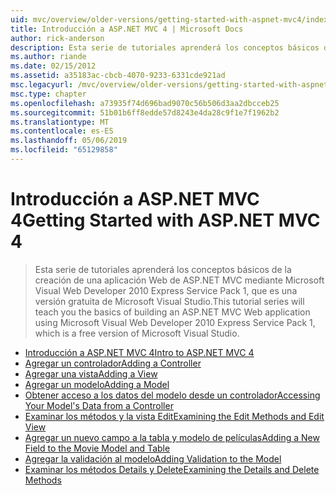 ```yaml
---
uid: mvc/overview/older-versions/getting-started-with-aspnet-mvc4/index
title: Introducción a ASP.NET MVC 4 | Microsoft Docs
author: rick-anderson
description: Esta serie de tutoriales aprenderá los conceptos básicos de la creación de una aplicación Web de ASP.NET MVC mediante Microsoft Visual Web Developer 2010 Express Service Pack 1, w...
ms.author: riande
ms.date: 02/15/2012
ms.assetid: a35183ac-cbcb-4070-9233-6331cde921ad
msc.legacyurl: /mvc/overview/older-versions/getting-started-with-aspnet-mvc4
msc.type: chapter
ms.openlocfilehash: a73935f74d696bad9070c56b506d3aa2dbcceb25
ms.sourcegitcommit: 51b01b6ff8edde57d8243e4da28c9f1e7f1962b2
ms.translationtype: MT
ms.contentlocale: es-ES
ms.lasthandoff: 05/06/2019
ms.locfileid: "65129858"
---
```

# <a name="getting-started-with-aspnet-mvc-4"></a><span data-ttu-id="42722-103">Introducción a ASP.NET MVC 4</span><span class="sxs-lookup"><span data-stu-id="42722-103">Getting Started with ASP.NET MVC 4</span></span>

> <span data-ttu-id="42722-104">Esta serie de tutoriales aprenderá los conceptos básicos de la creación de una aplicación Web de ASP.NET MVC mediante Microsoft Visual Web Developer 2010 Express Service Pack 1, que es una versión gratuita de Microsoft Visual Studio.</span><span class="sxs-lookup"><span data-stu-id="42722-104">This tutorial series will teach you the basics of building an ASP.NET MVC Web application using Microsoft Visual Web Developer 2010 Express Service Pack 1, which is a free version of Microsoft Visual Studio.</span></span>

- [<span data-ttu-id="42722-105">Introducción a ASP.NET MVC 4</span><span class="sxs-lookup"><span data-stu-id="42722-105">Intro to ASP.NET MVC 4</span></span>](intro-to-aspnet-mvc-4.md)
- [<span data-ttu-id="42722-106">Agregar un controlador</span><span class="sxs-lookup"><span data-stu-id="42722-106">Adding a Controller</span></span>](adding-a-controller.md)
- [<span data-ttu-id="42722-107">Agregar una vista</span><span class="sxs-lookup"><span data-stu-id="42722-107">Adding a View</span></span>](adding-a-view.md)
- [<span data-ttu-id="42722-108">Agregar un modelo</span><span class="sxs-lookup"><span data-stu-id="42722-108">Adding a Model</span></span>](adding-a-model.md)
- [<span data-ttu-id="42722-109">Obtener acceso a los datos del modelo desde un controlador</span><span class="sxs-lookup"><span data-stu-id="42722-109">Accessing Your Model's Data from a Controller</span></span>](accessing-your-models-data-from-a-controller.md)
- [<span data-ttu-id="42722-110">Examinar los métodos y la vista Edit</span><span class="sxs-lookup"><span data-stu-id="42722-110">Examining the Edit Methods and Edit View</span></span>](examining-the-edit-methods-and-edit-view.md)
- [<span data-ttu-id="42722-111">Agregar un nuevo campo a la tabla y modelo de películas</span><span class="sxs-lookup"><span data-stu-id="42722-111">Adding a New Field to the Movie Model and Table</span></span>](adding-a-new-field-to-the-movie-model-and-table.md)
- [<span data-ttu-id="42722-112">Agregar la validación al modelo</span><span class="sxs-lookup"><span data-stu-id="42722-112">Adding Validation to the Model</span></span>](adding-validation-to-the-model.md)
- [<span data-ttu-id="42722-113">Examinar los métodos Details y Delete</span><span class="sxs-lookup"><span data-stu-id="42722-113">Examining the Details and Delete Methods</span></span>](examining-the-details-and-delete-methods.md)
